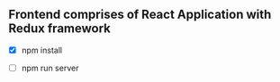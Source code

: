 ## Frontend comprises of React Application with Redux framework

- [x] npm install
- [ ] npm run server

